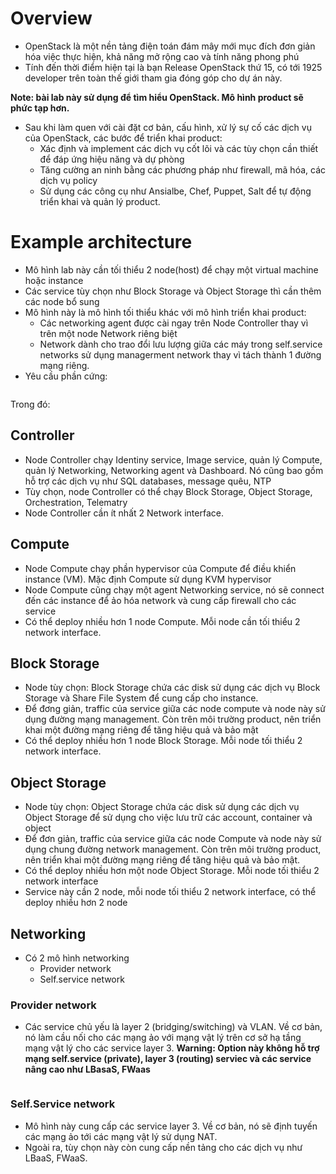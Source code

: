 # Overview
- OpenStack là một nền tảng điện toán đám mây mới mục đích đơn giản hóa việc thực hiện, khả năng mở rộng cao và tính năng phong phú
- Tính đến thời điểm hiện tại là bạn Release OpenStack thứ 15, có tới 1925 developer trên toàn thế giới tham gia đóng góp cho dự án này.

**Note: bài lab này sử dụng để tìm hiểu OpenStack. Mô hình product sẽ phức tạp hơn.**

- Sau khi làm quen với cài đặt cơ bản, cấu hình, xử lý sự cố các dịch vụ của OpenStack, các bước để triển khai product:
	- Xác định và implement các dịch vụ cốt lõi và các tùy chọn cần thiết để đáp ứng hiệu năng và dự phòng
	- Tăng cường an ninh bằng các phương pháp như firewall, mã hóa, các dịch vụ policy
	- Sử dụng các công cụ như Ansialbe, Chef, Puppet, Salt để tự động triển khai và quản lý product.
# Example architecture
- Mô hình lab này cần tối thiểu 2 node(host) để chạy một virtual machine hoặc instance
- Các service tùy chọn như Block Storage và Object Storage thì cần thêm các node bổ sung
- Mô hình này là mô hình tối thiểu khác với mô hình triển khai product:
	- Các networking agent được cài ngay trên Node Controller thay vì trên một node Network riêng biệt
	- Network dành cho trao đổi lưu lượng giữa các máy trong self.service networks sử dụng managerment network thay vì tách thành 1 đường mạng riêng.
- Yêu cầu phần cứng:

<img src="">

Trong đó:
## Controller
- Node Controller chạy Identiny service, Image service, quản lý Compute, quản lý Networking, Networking agent và Dashboard. Nó cũng bao gồm hỗ trợ các dịch vụ như SQL databases, message quêu, NTP
- Tùy chọn, node Controller có thể chạy Block Storage, Object Storage, Orchestration, Telematry
- Node Controller cần ít nhất 2 Network interface.
## Compute
- Node Compute chạy phần hypervisor của Compute để điều khiển instance (VM). Mặc định Compute sử dụng KVM hypervisor
- Node Compute cũng chạy một agent Networking service, nó sẽ connect đến các instance để ảo hóa network và cung cấp firewall cho các service
- Có thể deploy nhiều hơn 1 node Compute. Mỗi node cần tối thiểu 2 network interface.
## Block Storage
- Node tùy chọn: Block Storage chứa các disk sử dụng các dịch vụ Block Storage và Share File System để cung cấp cho instance.
- Để đơng giản, traffic của service giữa các node compute và node này sử dụng đường mạng management. Còn trên môi trường product, nên triển khai một đường mạng riêng để tăng hiệu quả và bảo mật
- Có thể deploy nhiều hơn 1 node Block Storage. Mỗi node tối thiểu 2 network interface.
## Object Storage
- Node tùy chọn: Object Storage chứa các disk sử dụng các dịch vụ Object Storage để sử dụng cho việc lưu trữ các account, container và object
- Để đơn giản, traffic của service giữa các node Compute và node này sử dụng chung đường network management. Còn trên môi trường product, nên triển khai một đường mạng riêng để tăng hiệu quả và bảo mật.
- Có thể deploy nhiều hơn một node Object Storage. Mỗi node tối thiểu 2 network interface
- Service này cần 2 node, mỗi node tối thiểu 2 network interface, có thể deploy nhiều hơn 2 node
## Networking
- Có 2 mô hình networking
	- Provider network
	- Self.service network
### Provider network
- Các service chủ yếu là layer 2 (bridging/switching) và VLAN. Về cơ bản, nó làm cầu nối cho các mạng ảo với mạng vật lý trên cơ sở hạ tầng mạng vật lý cho các service layer 3.
**Warning: Option này không hỗ trợ mạng self.service (private), layer 3 (routing) serviec và các service nâng cao như LBasaS, FWaas**

<img src="">

### Self.Service network
- Mô hình này cung cấp các service layer 3. Về cơ bản, nó sẽ định tuyến các mạng ảo tới các mạng vật lý sử dụng NAT.
- Ngoài ra, tùy chọn này còn cung cấp nền tảng cho các dịch vụ như LBaaS, FWaaS.

<img src="">

